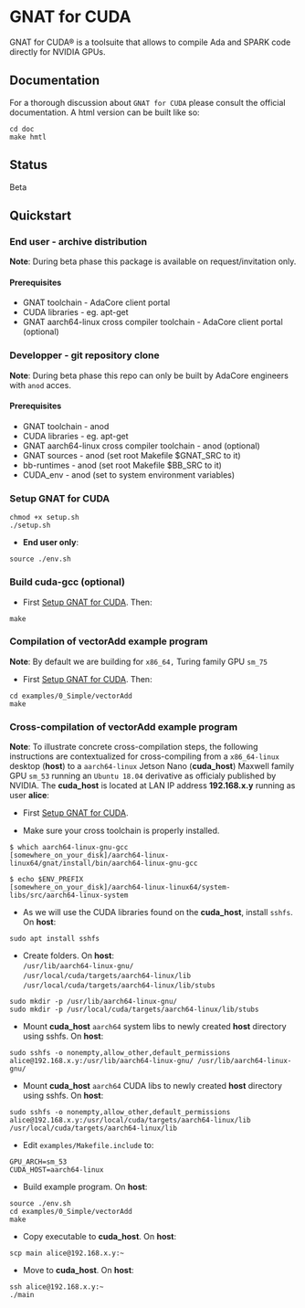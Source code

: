 # GNAT for CUDA

GNAT for CUDA® is a toolsuite that allows to compile Ada and SPARK code directly for NVIDIA GPUs.

## Documentation

For a thorough discussion about `GNAT for CUDA` please consult the official documentation. A html version can be built like so:

```
cd doc
make hmtl
```

## Status
Beta

## Quickstart

### End user - archive distribution
**Note**: During beta phase this package is available on request/invitation only.

#### Prerequisites

- GNAT toolchain - AdaCore client portal
- CUDA libraries - eg. apt-get
- GNAT aarch64-linux cross compiler toolchain - AdaCore client portal (optional)

### Developper - git repository clone
**Note**: During beta phase this repo can only be built by AdaCore engineers with `anod` acces.

#### Prerequisites

- GNAT toolchain - anod
- CUDA libraries - eg. apt-get
- GNAT aarch64-linux cross compiler toolchain - anod (optional)
- GNAT sources - anod (set root Makefile $GNAT_SRC to it)
- bb-runtimes - anod (set root Makefile $BB_SRC to it)
- CUDA_env - anod (set to system environment variables)

### Setup GNAT for CUDA
```
chmod +x setup.sh
./setup.sh
```
- **End user only**:
```
source ./env.sh 
```

### Build cuda-gcc (optional)
- First [Setup GNAT for CUDA](#setup-gnat-for-cuda). Then:
```
make
```

### Compilation of vectorAdd example program
**Note**: By default we are building for `x86_64,` Turing family GPU `sm_75`
- First [Setup GNAT for CUDA](#setup-gnat-for-cuda). Then:
```
cd examples/0_Simple/vectorAdd
make
```

### Cross-compilation of vectorAdd example program

**Note**: To illustrate concrete cross-compilation steps, the following instructions are contextualized for cross-compiling from a `x86_64-linux` desktop (**host**) to a `aarch64-linux` Jetson Nano (**cuda_host**) Maxwell family GPU `sm_53` running an `Ubuntu 18.04` derivative as officialy published by NVIDIA. The **cuda_host** is located at LAN IP address **192.168.x.y** running as user **alice**:

- First [Setup GNAT for CUDA](#setup-gnat-for-cuda). 

- Make sure your cross toolchain is properly installed.
```
$ which aarch64-linux-gnu-gcc
[somewhere_on_your_disk]/aarch64-linux-linux64/gnat/install/bin/aarch64-linux-gnu-gcc

$ echo $ENV_PREFIX
[somewhere_on_your_disk]/aarch64-linux-linux64/system-libs/src/aarch64-linux-system
```

- As we will use the CUDA libraries found on the **cuda_host**, install `sshfs`. On **host**:
```
sudo apt install sshfs
```

- Create folders. On **host**:   
		 `/usr/lib/aarch64-linux-gnu/`        
       `/usr/local/cuda/targets/aarch64-linux/lib`       
		 `/usr/local/cuda/targets/aarch64-linux/lib/stubs`    

```
sudo mkdir -p /usr/lib/aarch64-linux-gnu/
sudo mkdir -p /usr/local/cuda/targets/aarch64-linux/lib/stubs
```

- Mount **cuda_host** `aarch64` system libs to newly created **host** directory using sshfs. On **host**:
```
sudo sshfs -o nonempty,allow_other,default_permissions alice@192.168.x.y:/usr/lib/aarch64-linux-gnu/ /usr/lib/aarch64-linux-gnu/
```

- Mount **cuda_host** `aarch64` CUDA libs to newly created **host** directory using sshfs. On **host**:
```
sudo sshfs -o nonempty,allow_other,default_permissions alice@192.168.x.y:/usr/local/cuda/targets/aarch64-linux/lib /usr/local/cuda/targets/aarch64-linux/lib
```

- Edit `examples/Makefile.include` to:
```
GPU_ARCH=sm_53
CUDA_HOST=aarch64-linux
```

- Build example program. On **host**:
```
source ./env.sh
cd examples/0_Simple/vectorAdd
make
```

- Copy executable to **cuda_host**. On **host**:
```
scp main alice@192.168.x.y:~
```

- Move to **cuda_host**. On **host**:
```
ssh alice@192.168.x.y:~
./main
```